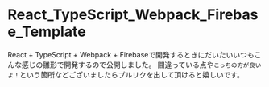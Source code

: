# React_TypeScript_Webpack_Firebase_Template


React + TypeScript + Webpack + Firebaseで開発するときにだいたいいつもこんな感じの雛形で開発するので公開しました。
間違っている点や`こっちの方が良いよ！`という箇所などございましたらプルリクを出して頂けると嬉しいです。
